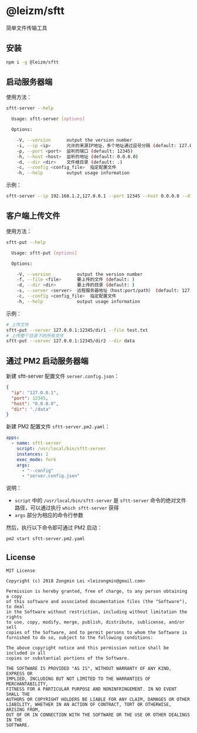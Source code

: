 # @leizm/sftt

简单文件传输工具

## 安装

```bash
npm i -g @leizm/sftt
```

## 启动服务器端

使用方法：

```bash
sftt-server --help

  Usage: sftt-server [options]

  Options:

    -V, --version      output the version number
    -i, --ip <ip>      允许的来源IP地址，多个地址通过逗号分隔 (default: 127.0.0.1)
    -p, --port <port>  监听的端口 (default: 12345)
    -h, --host <host>  监听的地址 (default: 0.0.0.0)
    -d, --dir <dir>    文件根目录 (default: .)
    -c, --config <config_file>  指定配置文件
    -h, --help         output usage information
```

示例：

```bash
sftt-server --ip 192.168.1.2,127.0.0.1 --port 12345 --host 0.0.0.0 --dir /data
```

## 客户端上传文件

使用方法：

```bash
sftt-put --help

  Usage: sftt-put [options]

  Options:

    -V, --version          output the version number
    -f, --file <file>      要上传的文件 (default: )
    -d, --dir <dir>        要上传的目录 (default: )
    -s, --server <server>  远程服务器地址（host:port/path） (default: 127.0.0.1:12345/data)
    -c, --config <config_file>  指定配置文件
    -h, --help             output usage information
```

示例：

```bash
# 上传文件
sftt-put --server 127.0.0.1:12345/dir1 --file test.txt
# 上传整个目录下的所有文件
sftt-put --server 127.0.0.1:12345/dir2 --dir data
```

## 通过 PM2 启动服务器端

新建 sftt-server 配置文件 `server.config.json`：

```json
{
  "ip": "127.0.0.1",
  "port": 12345,
  "host": "0.0.0.0",
  "dir": "./data"
}
```

新建 PM2 配置文件 `sftt-server.pm2.yaml`：

```yaml
apps:
  - name: sftt-server
    script: /usr/local/bin/sftt-server
    instances: 1
    exec_mode: fork
    args:
      - "--config"
      - "server.config.json"
```

说明：

* `script` 中的 `/usr/local/bin/sftt-server` 是 `sftt-server` 命令的绝对文件路径，可以通过执行 `which sftt-server` 获得
* `args` 部分为相应的命令行参数

然后，执行以下命令即可通过 PM2 启动：

```bash
pm2 start sftt-server.pm2.yaml
```

## License

```text
MIT License

Copyright (c) 2018 Zongmin Lei <leizongmin@gmail.com>

Permission is hereby granted, free of charge, to any person obtaining a copy
of this software and associated documentation files (the "Software"), to deal
in the Software without restriction, including without limitation the rights
to use, copy, modify, merge, publish, distribute, sublicense, and/or sell
copies of the Software, and to permit persons to whom the Software is
furnished to do so, subject to the following conditions:

The above copyright notice and this permission notice shall be included in all
copies or substantial portions of the Software.

THE SOFTWARE IS PROVIDED "AS IS", WITHOUT WARRANTY OF ANY KIND, EXPRESS OR
IMPLIED, INCLUDING BUT NOT LIMITED TO THE WARRANTIES OF MERCHANTABILITY,
FITNESS FOR A PARTICULAR PURPOSE AND NONINFRINGEMENT. IN NO EVENT SHALL THE
AUTHORS OR COPYRIGHT HOLDERS BE LIABLE FOR ANY CLAIM, DAMAGES OR OTHER
LIABILITY, WHETHER IN AN ACTION OF CONTRACT, TORT OR OTHERWISE, ARISING FROM,
OUT OF OR IN CONNECTION WITH THE SOFTWARE OR THE USE OR OTHER DEALINGS IN THE
SOFTWARE.
```
